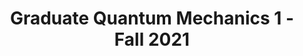 ---
style: style2
image_path: /images/Teaching/quantum1.jpeg
link_path: generic.html 
title: Graduate Quantum Mechanics 1 - Fall 2021
caption: Formalism, One Dimensional Problems, Time Evolution, Angular Momentum
---